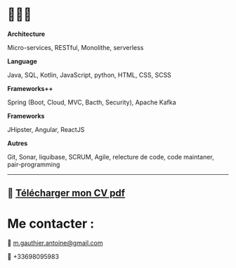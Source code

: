 # 👨🏻‍💻

__Architecture__

Micro-services, RESTful, Monolithe, serverless

__Language__

Java, SQL, Kotlin, JavaScript, python, HTML, CSS, SCSS

__Frameworks++__

Spring (Boot, Cloud, MVC, Bacth, Security), Apache Kafka

__Frameworks__

JHipster, Angular, ReactJS

__Autres__

Git, Sonar, liquibase, SCRUM, Agile, relecture de code, code maintaner, pair-programming

---

## 📄 [Télécharger mon CV pdf](https://github.com/gantoin/my-resume/raw/master/pdf/cv.pdf)
# Me contacter :

📩 m.gauthier.antoine@gmail.com

📱 +33698095983

